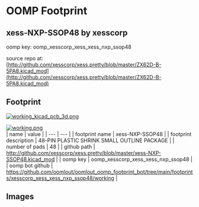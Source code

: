# OOMP Footprint  
## xess-NXP-SSOP48  by xesscorp  
  
oomp key: oomp_xesscorp_xess_xess_nxp_ssop48  
  
source repo at: [http://github.com/xesscorp/xess.pretty/blob/master/ZX62D-B-5PA8.kicad_mod](http://github.com/xesscorp/xess.pretty/blob/master/ZX62D-B-5PA8.kicad_mod)  
## Footprint  
  
[![working_kicad_pcb_3d.png](working_kicad_pcb_3d_600.png)](working_kicad_pcb_3d.png)  
  
[![working.png](working_600.png)](working.png)  
| name | value | 
| --- | --- | 
| footprint name | xess-NXP-SSOP48 | 
| footprint description | 48-PIN PLASTIC SHRINK SMALL OUTLINE PACKAGE | 
| number of pads | 48 | 
| github path | http://github.com/xesscorp/xess.pretty/blob/master/xess-NXP-SSOP48.kicad_mod | 
| oomp key | oomp_xesscorp_xess_xess_nxp_ssop48 | 
| oomp bot github | https://github.com/oomlout/oomlout_oomp_footprint_bot/tree/main/footprints/xesscorp_xess_xess_nxp_ssop48/working | 
## Images  
